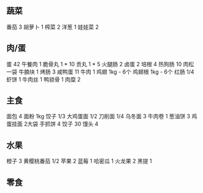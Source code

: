 ## 蔬菜

番茄 3
胡萝卜 1
榨菜 2
洋葱 1
娃娃菜 2

## 肉/蛋

蛋 42
午餐肉 1
脆骨丸 1 * 10
贡丸 1 * 5
火腿肠 2
卤蛋 2
培根 4
热狗肠 10
肉松 一袋
牛腩块 1
烤肠 3
咸鸭蛋 11
牛肉 1
鸡翅 1kg - 6个
鸡翅根 1kg - 6个
红肠 1/4
虾饼 1
牛肉丝 1
鸭锁骨 1
肉糜 2

## 主食

面包 4
面粉 1kg
饺子 1/3
大鸡蛋面 1/2
刀削面 1/4
乌冬面 3
牛肉卷 1
葱油饼 3
鸡蛋挂面 2大袋
手抓饼 4
饺子 30
馒头 4

## 水果

橙子 3
黄樱桃番茄 1/2
苹果 2
蓝莓 1
哈密瓜 1
火龙果 2
黑提 1

## 零食